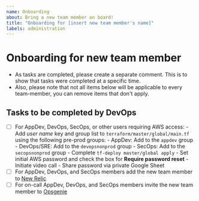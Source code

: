 ```yaml
---
name: Onboarding
about: Bring a new team member on board!
title: "Onboarding for [insert new team member's name]"
labels: administration
---
```


# Onboarding for new team member

- As tasks are completed, please create a separate comment.  This is to show that tasks were completed at a specific time.
- Also, please note that not all items below will be applicable to every team-member, you can remove items that don't apply.

## Tasks to be completed by DevOps

- [ ] For AppDev, DevOps, SecOps, or other users requiring AWS access:
      - Add _user name_ key and group list to `terraform/master/global/main.tf` using the following pre-prod groups:
        - AppDev: Add to the `appdev` group
        - DevOps/SRE: Add to the `devopsnonprod` group
        - SecOps: Add to the `secopsnonprod` group
      - Complete `tf-deploy master/global apply`
      - Set initial AWS password and check the box for **Require password reset**
      - Initiate video call
      - Share password via private Google Sheet
- [ ] For AppDev, DevOps, and SecOps members add the new team member to [New Relic](https://account.newrelic.com/accounts/1376370/users/new)
- [ ] For on-call AppDev, DevOps, and SecOps members invite the new team member to [Opsgenie](https://login-gov.app.opsgenie.com/settings/users/)
